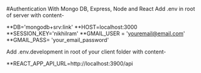 #Authentication With Mongo DB, Express, Node and React
Add .env in root of server
with content-

**DB='mongodb+srv:link'
**HOST=localhost:3000
**SESSION_KEY='nikhilram'
**GMAIL_USER = 'youremail@email.com'
**GMAIL_PASS= 'your_email_password'

Add .env.development in root of your client folder
with content-

**REACT_APP_API_URL=http://localhost:3900/api

